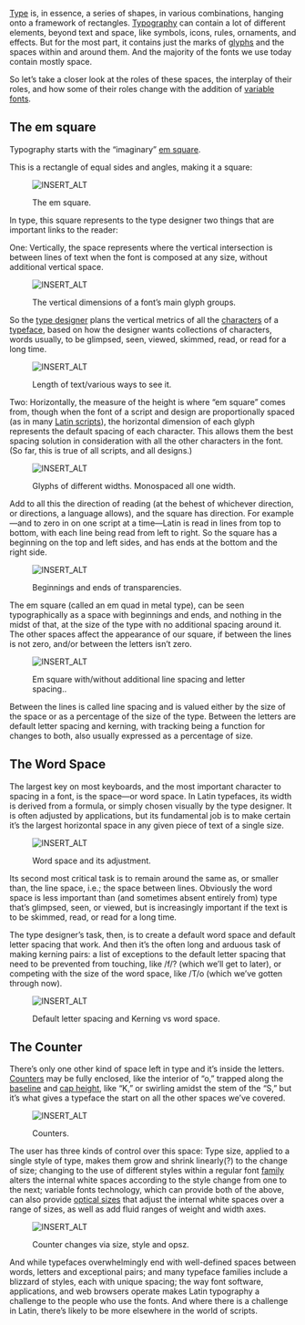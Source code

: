 
[Type](/glossary/type) is, in essence, a series of shapes, in various combinations, hanging onto a framework of rectangles. [Typography](/glossary/typography) can contain a lot of different elements, beyond text and space, like symbols, icons, rules, ornaments, and effects. But for the most part, it contains just the marks of [glyphs](/glossary/glyph) and the spaces within and around them. And the majority of the fonts we use today contain mostly space.

So let’s take a closer look at the  roles of these spaces, the interplay of their roles, and how some of their roles change with the addition of [variable fonts](INSERT_URL).

## The em square

Typography starts with the “imaginary” [em square](INSERT_URL).

This is a rectangle of equal sides and angles, making it a square:

<figure>

![INSERT_ALT](images/space_1.svg)
<figcaption>The em square.</figcaption>

</figure>

In type, this square represents to the type designer two things that are important links to the reader:

One: Vertically, the space represents where the vertical intersection is between lines of text when the font is composed at any size, without additional vertical space.

<figure>

![INSERT_ALT](images/space_2.svg)
<figcaption>The vertical dimensions of a font’s main glyph groups.</figcaption>

</figure>

So the [type designer](INSERT_URL) plans the vertical metrics of all the [characters](INSERT_URL) of a [typeface](INSERT_URL), based on how the designer wants collections of characters, words usually, to be glimpsed, seen, viewed, skimmed, read, or read for a long time.

<figure>

![INSERT_ALT](images/space_3.svg)
<figcaption>Length of text/various ways to see it. </figcaption>

</figure>

Two: Horizontally, the measure of the height is where “em square” comes from, though when the font of a script and design are proportionally spaced (as in many [Latin scripts](INSERT_URL)), the horizontal dimension of each glyph represents the default spacing of each character. This allows them the best spacing solution in consideration with all the other characters in the font. (So far, this is true of all scripts, and all designs.)

<figure>

![INSERT_ALT](images/space_4.svg)
<figcaption>Glyphs of different widths. Monospaced all one width.</figcaption>

</figure>

Add to all this the direction of reading (at the behest of whichever direction, or directions, a language allows), and the square has direction. For example—and to zero in on one script at a time—Latin is read in lines from top to bottom, with each line being read from left to right. So the square has a beginning on the top and left sides, and has ends at the bottom and the right side.

<figure>

![INSERT_ALT](images/space_5.svg)
<figcaption>Beginnings and ends of transparencies.</figcaption>

</figure>

The em square (called an em quad in metal type), can be seen typographically as a space with beginnings and ends, and nothing in the midst of that, at the size of the type with no additional spacing around it. The other spaces affect the appearance of our square, if between the lines is not zero, and/or between the letters isn’t zero.

<figure>

![INSERT_ALT](images/space_6.svg)
<figcaption>Em square with/without additional line spacing and letter spacing..</figcaption>

</figure>

Between the lines is called line spacing and is valued either by the size of the space or as a percentage of the size of the type. Between the letters are default letter spacing and kerning, with tracking being a function for changes to both, also usually expressed as a percentage of size.

## The Word Space

The largest key on most keyboards, and the most important character to spacing in a font, is the space—or word space. In Latin typefaces, its width is derived from a formula, or simply chosen visually by the type designer. It is often adjusted by applications, but its fundamental job is to make certain it’s the largest horizontal space in any given piece of text of a single size.

<figure>

![INSERT_ALT](images/space_7.svg)
<figcaption>Word space and its adjustment.</figcaption>

</figure>

Its second most critical task is to remain around the same as, or smaller than, the line space, i.e.; the space between lines. Obviously the word space is less important than (and sometimes absent entirely from) type that’s glimpsed, seen, or viewed, but is increasingly important if the text is to be skimmed, read, or read for a long time.

The type designer’s task, then, is to create a default word space and default letter spacing that work. And then it’s the often long and arduous task of making kerning pairs: a list of exceptions to the default letter spacing that need to be prevented from touching, like /f/? (which we’ll get to later), or competing with the size of the word space, like /T/o (which we’ve gotten through now).

<figure>

![INSERT_ALT](images/space_8.svg)
<figcaption>Default letter spacing and Kerning vs word space.</figcaption>

</figure>

## The Counter

There’s only one other kind of space left in type and it’s inside the letters. [Counters](INSERT_URL) may be fully enclosed, like the interior of “o,” trapped along the [baseline](INSERT_URL) and [cap height](INSERT_URL), like “K,” or swirling amidst the stem of the “S,” but it’s what gives a typeface the start on all the other spaces we’ve covered.

<figure>

![INSERT_ALT](images/space_9.svg)
<figcaption>Counters.</figcaption>

</figure>

The user has three kinds of control over this space: Type size, applied to a single style of type, makes them grow and shrink linearly(?) to the change of size; changing to the use of different styles within a regular font [family](INSERT_URL) alters the internal white spaces according to the style change from one to the next; variable fonts technology, which can provide both of the above, can also provide [optical sizes](INSERT_URL) that adjust the internal white spaces over a range of sizes, as well as add fluid ranges of weight and width axes.

<figure>

![INSERT_ALT](images/space_10.svg)
<figcaption>Counter changes via size, style and opsz.</figcaption>

</figure>

And while typefaces overwhelmingly end with well-defined spaces between words, letters and exceptional pairs; and many typeface families include a blizzard of styles, each with unique spacing; the way font software, applications, and web browsers operate makes Latin typography a challenge to the people who use the fonts. And where there is a challenge in Latin, there’s likely to be more elsewhere in the world of scripts.
